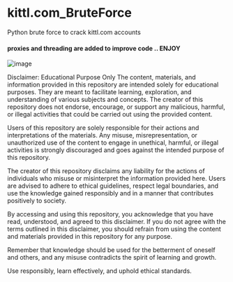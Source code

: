 # kittl.com_BruteForce
Python brute force to crack kittl.com accounts 
#### proxies and threading are added to improve code .. ENJOY
![image](https://github.com/falcon71181/kittl.com_BruteForce/assets/48170773/dda95ab6-7be3-40a9-bfba-3c0c150e82ed)



Disclaimer: Educational Purpose Only
The content, materials, and information provided in this repository are intended solely for educational purposes. They are meant to facilitate learning, exploration, and understanding of various subjects and concepts. The creator of this repository does not endorse, encourage, or support any malicious, harmful, or illegal activities that could be carried out using the provided content.

Users of this repository are solely responsible for their actions and interpretations of the materials. Any misuse, misrepresentation, or unauthorized use of the content to engage in unethical, harmful, or illegal activities is strongly discouraged and goes against the intended purpose of this repository.

The creator of this repository disclaims any liability for the actions of individuals who misuse or misinterpret the information provided here. Users are advised to adhere to ethical guidelines, respect legal boundaries, and use the knowledge gained responsibly and in a manner that contributes positively to society.

By accessing and using this repository, you acknowledge that you have read, understood, and agreed to this disclaimer. If you do not agree with the terms outlined in this disclaimer, you should refrain from using the content and materials provided in this repository for any purpose.

Remember that knowledge should be used for the betterment of oneself and others, and any misuse contradicts the spirit of learning and growth.

Use responsibly, learn effectively, and uphold ethical standards.
